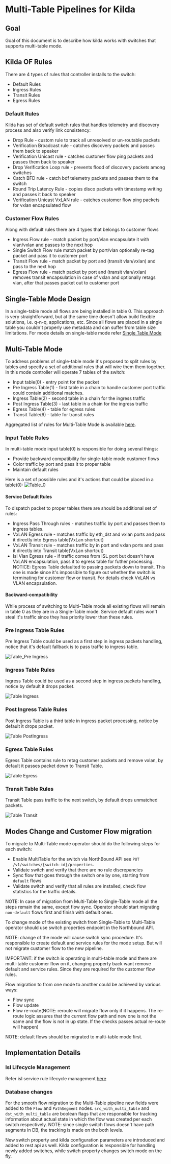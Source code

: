# Multi-Table Pipelines for Kilda

## Goal

Goal of this document is to describe how kilda works with switches that supports
multi-table mode.

## Kilda OF Rules

There are 4 types of rules that controller installs to the switch:
* Default Rules
* Ingress Rules
* Transit Rules
* Egress Rules 

### Default Rules

Kilda has set of default switch rules that handles telemetry and discovery process and also 
verify link consistency:

* Drop Rule - custom rule to track all unresolved or un-routable packets
* Verification Broadcast rule - catches discovery packets and passes them back to speaker
* Verification Unicast rule - catches customer flow ping packets and passes them back to speaker
* Drop Verification Loop rule - prevents flood of discovery packets among switches
* Catch BFD rule - catch bdf telemetry packets and passes them to the switch
* Round Trip Latency Rule - copies disco packets with timestamp writing and passes it back to speaker
* Verification Unicast VxLAN rule - catches customer flow ping packets for vxlan encapsulated flow

### Customer Flow Rules

Along with default rules there are 4 types that belongs to customer flows

* Ingress Flow rule - match packet by port/vlan encapsulate it with vlan/vxlan and passes to the next hop
* Single Switch Flow rule match packet by port/vlan optionally re-tag packet and pass it to customer port
* Transit Flow rule - match packet by port and (transit vlan/vxlan) and pass to the next hop
* Egress Flow rule - match packet by port and (transit vlan/vxlan) removes transit encapsulation in case of 
vxlan and optionally retags vlan, after that passes packet out to customer port

## Single-Table Mode Design

In a single-table mode all flows are being installed in table 0. This approach is very straightforward,
but at the same time doesn't allow build flexible solutions, i.e. q-n-q, applications, etc. Since all flows
are placed in a single table you couldn't properly use metadata and can suffer from table size limitations.
For mode details on single-table mode refer [Single Table Mode](SingleTableMode.pdf)

## Multi-Table Mode

To address problems of single-table mode it's proposed to split rules by tables and specify a set of additional
rules that will wire them them together. In this mode controller will operate 7 tables of the switch:
* Input table(0) - entry point for the packet
* Pre Ingress Table(1) - first table in a chain to handle customer port traffic could contain additional matches. 
* Ingress Table(2) - second table in a chain for the ingress traffic 
* Post Ingress Table(3) - last table in a chain for the ingress traffic
* Egress Table(4) - table for egress rules
* Transit Table(6) - table for transit rules 

Aggregated list of rules for Multi-Table Mode is available  [here](MultiTableMode.pdf).

### Input Table Rules

In multi-table mode input table(0) is responsible for doing several things:
* Provide backward compatibility for single-table mode customer flows
* Color traffic by port and pass it to proper table
* Maintain default rules

Here is a set of possible rules and it's actions that could be placed in a table(0):
![Table_0](Table_0.png "Table 0")

#### Service Default Rules

To dispatch packet to proper tables there are should be additional set of rules:

* Ingress Pass Through rules - matches traffic by port and passes them to ingress tables.
* VxLAN Egress rule - matches traffic by eth_dst and vxlan ports and pass it directly into Egress table(VxLan shortcut)
* VxLAN Transit rule - matches traffic by in port and vxlan ports and pass it directly into Transit table(VxLan shortcut)
* Isl Vlan Egress rule - if traffic comes from ISL port but doesn't have VxLAN encapsulation, pass it to egress table for futher processing. 
NOTICE: Egress Table defaulted to passing packets down to transit. This one is made since it's impossible to figure out whether 
the switch is terminating for customer flow or transit. For details check VxLAN vs VLAN encapsulation.

#### Backward-compatibility

While process of switching to Multi-Table mode all existing flows will remain in table 0 as they are in a 
Single-Table mode. Service default rules won't steal it's traffic since they has priority lower than these rules. 

### Pre Ingress Table Rules

Pre Ingress Table could be used as a first step in ingress packets handling, notice that it's default fallback
is to pass traffic to ingress table.

 ![Table_Pre Ingress](Table_PreIngress.png "Table Pre Ingress")

### Ingress Table Rules

Ingress Table could be used as a second step in ingress packets handling, notice by default it drops packet.

 ![Table Ingress](Table_Ingress.png "Table Ingress")

### Post Ingress Table Rules

Post Ingress Table is a third table in ingress packet processing, notice by default it drops packet.

 ![Table PostIngress](Table_PostIngress.png "Table Post Ingress")

  
### Egress Table Rules

Egress Table contains rule to retag customer packets and remove vxlan, by default it passes packet down to Transit Table.

 ![Table Egress](Table_Egress.png "Table Egress")

### Transit Table Rules

Transit Table pass traffic to the next switch, by default drops unmatched packets.

 ![Table Transit](Table_Transit.png "Table Transit")
 
## Modes Change and Customer Flow migration

To migrate to Multi-Table mode operator should do the following steps for each switch:

* Enable MultiTable for the switch via NorthBound API see `PUT` `/v1/switches/{switch-id}/properties`.
* Validate switch and verify that there are no rule discrepancies
* Sync flow that goes through the switch one by one, starting from `default` flows
* Validate switch and verify that all rules are installed, check flow statistics for the traffic details.

NOTE: In case of migration from Multi-Table to Single-Table mode all the steps remain the same, except flow sync.
Operator should start migrating `non-default` flows first and finish with default ones.

To change mode of the existing switch from Single-Table to Multi-Table operator should use
switch properties endpoint in the Northbound API.

NOTE: change of the mode will cause switch sync procedure. It's responsible to create default and service rules
for the mode setup. But will not migrate customer flow to the new pipeline. 

IMPORTANT: if the switch is operating in multi-table mode and there are multi-table customer flow on it, changing
property back want remove default and service rules. Since they are required for the customer flow rules. 
 
Flow migration to from one mode to another could be achieved by various ways:
* Flow sync
* Flow update
* Flow re-route(NOTE: reroute will migrate flow only if it happens. The re-route logic assures that the current flow 
path and new one is not the same and the flow is not in up state. If the checks passes actual re-route will happen)

NOTE: default flows should be migrated to multi-table mode first.

## Implementation Details

### Isl Lifecycle Management

Refer isl service rule lifecycle management  [here](../network-discovery/ISL-FSM.png) 
 
### Database changes

For the smooth flow migration to the Multi-Table pipeline new fields were added to the `Flow`
and `PathSegment` nodes. `src_with_multi_table` and `dst_with_multi_table` are boolean flags
that are responsible for tracking information about actual state in which the flow was created
per each switch respectively. NOTE: since single switch flows doesn't have path segments in DB,
the tracking is made on the both levels.

New switch property and kilda configuration parameters are introduced and added to rest api as well.
Kilda configuration is responsible for handling newly added switches, while switch property changes
switch mode on the fly.

